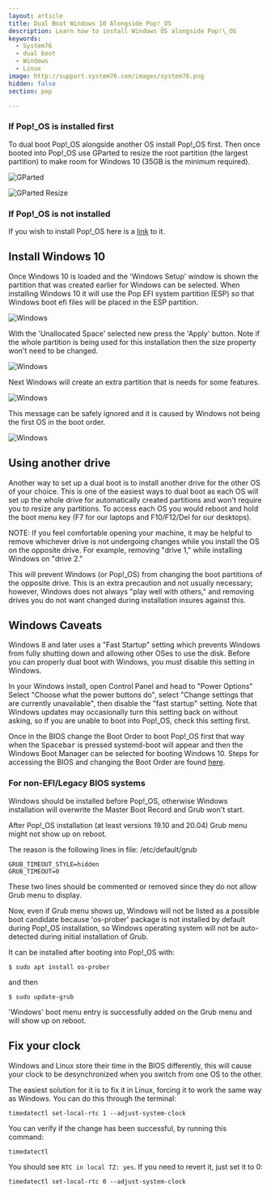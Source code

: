 ```yaml
---
layout: article
title: Dual Boot Windows 10 Alongside Pop!_OS
description: Learn how to install Windows OS alongside Pop!\_OS
keywords:
  - System76
  - dual boot
  - Windows
  - Linux
image: http://support.system76.com/images/system76.png
hidden: false
section: pop

---
```


### If Pop!\_OS is installed first

To dual boot Pop!\_OS alongside another OS install Pop!\_OS first. Then once booted into Pop!\_OS use GParted to resize the root partition (the largest partition) to make room for Windows 10 (35GB is the minimum required).  

![GParted](/images/dual-booting/gparted.png)

![GParted Resize](/images/dual-booting/gparted-resize.png)

### If Pop!\_OS is not installed

If you wish to install Pop!\_OS here is a [link](/articles/install-pop/) to it.

## Install Windows 10

Once Windows 10 is loaded and the 'Windows Setup' window is shown the partition that was created earlier for Windows can be selected. When installing Windows 10 it will use the Pop EFI system partition (ESP) so that Windows boot efi files will be placed in the ESP partition.

![Windows](/images/dual-booting/windows-partitioning.png)

With the 'Unallocated Space' selected new press the 'Apply' button. Note if the whole partition is being used for this installation then the size property won't need to be changed.

![Windows](/images/dual-booting/windows-partitioning-2.png)

Next Windows will create an extra partition that is needs for some features.

![Windows](/images/dual-booting/windows-partitioning-3.png)

This message can be safely ignored and it is caused by Windows not being the first OS in the boot order.

![Windows](/images/dual-booting/windows-partitioning-4.png)

## Using another drive

Another way to set up a dual boot is to install another drive for the other OS of your choice. This is one of the easiest ways to dual boot as each OS will set up the whole drive for automatically created partitions and won't require you to resize any partitions. To access each OS you would reboot and hold the boot menu key (F7 for our laptops and F10/F12/Del for our desktops).

NOTE: If you feel comfortable opening your machine, it may be helpful to remove whichever drive is not undergoing changes while you install the OS on the opposite drive. For example, removing "drive 1," while installing Windows on "drive 2."

This will prevent Windows (or Pop!_OS) from changing the boot partitions of the opposite drive. This is an extra precaution and not usually necessary; however, Windows does not always "play well with others," and removing drives you do not want changed during installation insures against this.

## Windows Caveats

Windows 8 and later uses a "Fast Startup" setting which prevents Windows from fully shutting down and allowing other OSes to use the disk. Before you can properly dual boot with Windows, you must disable this setting in Windows.

In your Windows install, open Control Panel and head to "Power Options" Select "Choose what the power buttons do", select "Change settings that are currently unavailable", then disable the "fast startup" setting. Note that Windows updates may occasionally turn this setting back on without asking, so if you are unable to boot into Pop!\_OS, check this setting first.

Once in the BIOS change the Boot Order to boot Pop!\_OS first that way when the <kbd>Spacebar</kbd> is pressed systemd-boot will appear and then the Windows Boot Manager can be selected for booting Windows 10. Steps for accessing the BIOS and changing the Boot Order are found [here](/articles/boot-menu/).

### For non-EFI/Legacy BIOS systems

Windows should be installed before Pop!\_OS, otherwise Windows installation will overwrite the Master Boot Record and Grub won't start.

After Pop!\_OS installation (at least versions 19.10 and 20.04) Grub menu might not show up on reboot.

The reason is the following lines in file: /etc/default/grub
```
GRUB_TIMEOUT_STYLE=hidden
GRUB_TIMEOUT=0
```

These two lines should be commented or removed since they do not allow Grub menu to display.

Now, even if Grub menu shows up, Windows will not be listed as a possible boot candidate because 'os-prober' package is not installed by default during Pop!\_OS installation, so Windows operating system will not be auto-detected during initial installation of Grub.

It can be installed after booting into Pop!\_OS with:
```
$ sudo apt install os-prober
```

and then
```
$ sudo update-grub
```

'Windows' boot menu entry is successfully added on the Grub menu and will show up on reboot.

## Fix your clock

Windows and Linux store their time in the BIOS differently, this will cause your clock to be desynchronized when you switch from one OS to the other.

The easiest solution for it is to fix it in Linux, forcing it to work the same way as Windows. You can do this through the terminal:
```
timedatectl set-local-rtc 1 --adjust-system-clock
```

You can verify if the change has been successful, by running this command:
```
timedatectl
```

You should see `RTC in local TZ: yes`. 
If you need to revert it, just set it to 0:
```
timedatectl set-local-rtc 0 --adjust-system-clock
```

